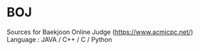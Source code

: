 # BOJ
Sources for Baekjoon Online Judge (https://www.acmicpc.net/)  
Language : JAVA / C++ / C / Python
